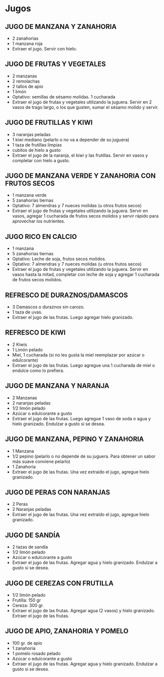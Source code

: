 # Jugos

## JUGO DE MANZANA Y ZANAHORIA
- 2 zanahorias
- 1 manzana roja
- Extraer el jugo. Servir con hielo.

## JUGO DE FRUTAS Y VEGETALES
- 2 manzanas
- 2 remolachas
- 2 tallos de apio
- 1 limón
- Optativo: semillas de sésamo molidas. 1 cucharada
- Extraer el jugo de frutas y vegetales utilizando la juguera. Servir en 2 vasos de trago largo, o los que gusten, sumar el sésamo molido y servir.


## JUGO DE FRUTILLAS Y KIWI
- 3 naranjas peladas
- 1 kiwi mediano (pelarlo o no va a depender de su juguera)
- 1 taza de frutillas limpias
- cubitos de hielo a gusto
- Extraer el jugo de la naranja, el kiwi y las frutillas. Servir en vasos y completar con hielo a gusto.


## JUGO DE MANZANA VERDE Y ZANAHORIA CON FRUTOS SECOS
- 1 manzana verde
- 5 zanahorias tiernas
- Optativo: 7 almendras y 7 nueces molidas (u otros frutos secos)
- Extraer el jugo de frutas y vegetales utilizando la juguera. Servir en vasos, agregar 1 cucharada de frutos secos molidos y servir rápido para aprovechar los nutrientes.


## JUGO RICO EN CALCIO
- 1 manzana
- 5 zanahorias tiernas
- Optativo: Leche de soja, frutos secos molidos.
- Optativo: 7 almendras y 7 nueces molidas (u otros frutos secos)
- Extraer el jugo de frutas y vegetales utilizando la juguera. Servir en vasos hasta la mitad, completar con leche de soja y agregar 1 cucharada de frutos secos molidos.


## REFRESCO DE DURAZNOS/DAMASCOS
- 3 Damascos o duraznos sin carozo.
- 1 taza de uvas.
- Extraer el jugo de las frutas. Luego agregar hielo granizado.


## REFRESCO DE KIWI
- 2 Kiwis
- 1 Limón pelado
- Miel, 1 cucharada (si no les gusta la miel reemplazar por azúcar o edulcorante)
- Extraer el jugo de las frutas. Luego agregue una 1 cucharada de miel o endulce como lo prefiera.


## JUGO DE MANZANA Y NARANJA
- 2 Manzanas
- 2 naranjas peladas
- 1/2 limón pelado
- Azúcar o edulcorante a gusto
- Extraer el jugo de las frutas. Luego agregue 1 vaso de soda o agua y hielo granizado. Endulzar a gusto si se desea.


## JUGO DE MANZANA, PEPINO Y ZANAHORIA
- 1 Manzana
- 1/2 pepino (pelarlo o no depende de su juguera. Para obtener un sabor más suave conviene pelarlo)
- 1 Zanahoria
- Extraer el jugo de las frutas. Una vez extraído el jugo, agregue hielo granizado.


## JUGO DE PERAS CON NARANJAS
- 2 Peras
- 2 Naranjas peladas
- Extraer el jugo de las frutas. Una vez extraído el jugo, agregue hielo granizado.


## JUGO DE SANDÍA
- 2 tazas de sandía
- 1/2 limón pelado
- Azúcar o edulcorante a gusto
- Extraer el jugo de las frutas. Agregar agua y hielo granizado. Endulzar a gusto si se desea.


## JUGO DE CEREZAS CON FRUTILLA
- 1/2 limón pelado
- Frutilla: 150 gr
- Cereza: 300 gr.
- Extraer el jugo de las frutas. Agregar agua (2 vasos) y hielo granizado. Extraer el jugo de las frutas.


## JUGO DE APIO, ZANAHORIA Y POMELO
- 100 gr. de apio
- 1 zanahoria
- 1 pomelo rosado pelado
- Azúcar o edulcorante a gusto
- Extraer el jugo de las frutas. Agregar agua y hielo granizado. Endulzar a gusto si se desea.
